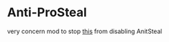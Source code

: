# Anti-ProSteal

very concern mod to stop [this](https://github.com/CoolMineman/ProSteal) from disabling AnitSteal